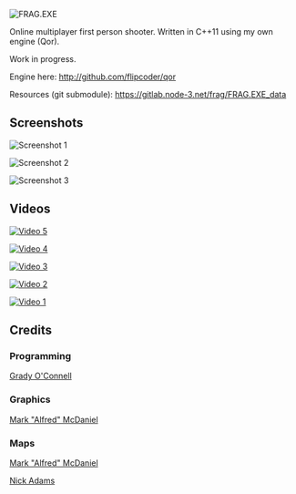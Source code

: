 ![FRAG.EXE](https://raw.githubusercontent.com/flipcoder/FRAG.EXE/master/logo.png)

Online multiplayer first person shooter.
Written in C++11 using my own engine (Qor).

Work in progress.

Engine here: http://github.com/flipcoder/qor

Resources (git submodule): https://gitlab.node-3.net/frag/FRAG.EXE_data

## Screenshots
![Screenshot 1](http://i.imgur.com/txOx89U.png)

![Screenshot 2](http://i.imgur.com/Lxicpop.png)

![Screenshot 3](http://i.imgur.com/TBka5ed.png)

## Videos

[![Video 5](http://img.youtube.com/vi/uFqmVv01Nbo/0.jpg)](https://youtu.be/uFqmVv01Nbo)

[![Video 4](http://img.youtube.com/vi/wQkdzo6iCos/0.jpg)](https://youtu.be/wQkdzo6iCos)

[![Video 3](http://img.youtube.com/vi/CEoPaI6_c54/0.jpg)](https://www.youtube.com/watch?v=CEoPaI6_c54)

[![Video 2](http://img.youtube.com/vi/Ul5RqDA54RE/0.jpg)](https://youtu.be/Ul5RqDA54RE) 

[![Video 1](http://img.youtube.com/vi/nMWK1l5uOjQ/0.jpg)](https://youtu.be/nMWK1l5uOjQ)

## Credits

### Programming
[Grady O'Connell](http://github.com/flipcoder)

### Graphics
[Mark "Alfred" McDaniel](http://github.com/alfredanonymous)

### Maps
[Mark "Alfred" McDaniel](http://github.com/alfredanonymous)

[Nick Adams](http://github.com/nadams)

